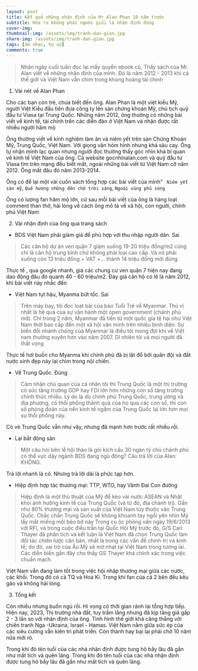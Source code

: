 ```yaml
---
layout: post
title: Kết quả những nhận định của Mr Alan Phan 10 năm trước 
subtitle: Hóa ra không phải người giỏi là nhận định đúng
cover-img: 
thumbnail-img: /assets/img/tranh-dan-gian.jpg
share-img: /assets/img/tranh-dan-gian.jpg
tags: [âm nhạc, tự sự]
comments: true
---
```


> Nhân ngày cuối tuần đọc lại mấy quyển ebook cũ, Thấy sách của Mr. Alan viết về những nhận định của mình. Đó là năm 2012 - 2013 khi cả thế giới và Việt Nam vẫn chìm trong khủng hoảng tài chính
>
1. Vài nét về Alan Phan

Cho các bạn còn trẻ, chưa biết đến ông. Alan Phan là một việt kiều Mỹ, người Việt Kiều đầu tiên đưa công ty lên sàn chứng khoán Mỹ, chủ tịch quỹ đầu tư Viasa tại Trung Quốc. Những năm 2012, ông thường có những bài viết về kinh tế, tài chính trên các diễn đàn ở Việt Nam và nhận được rất nhiều người hâm mộ

Ông thường viết về kinh nghiệm làm ăn và niêm yết trên sàn Chứng Khoán Mỹ, Trung Quốc, Việt Nam. Với giọng văn hóm hỉnh nhưng khá sâu cay. Ông tự nhận mình lạc quan nhưng người đọc thường thấy góc nhìn khá bi quan về kinh tế Việt Nam của ông. Cả website gocnhinalan.com và quỹ đầu tư Viasa tìm trên mạng đều biết mất, ngoài những bài viết từ Việt Nam cỡ năm 2012. Ông mất đâu đó năm 2013-2014. 

Ông có để lại một vài cuốn sách tổng hợp các bài viết của mình" ` Niêm yết sàn mỹ`, `Quê hương những đên chờ trời sáng`, `Ngoài vùng phủ sóng`

Ông có lượng fan hâm mộ lớn, cứ sau mỗi bài viết của ông là hàng loạt comment than thở, hài lòng về cách ông mô tả về xã hội, con người, chính phủ Việt Nam

2. Vài nhận định của ông qua trang sách

- BDS Việt Nam phải giảm giá để phù hợp với thu nhập người dân. Sai

> Các căn hộ dự án ven quận 7 giảm xuống 19-20 triệu đồng/m2 cũng chỉ là căn hộ trung bình chứ không phải loại cao cấp. Và nó phải xuống còn 13 triệu đồng + VAT +… thành 14 triệu đồng mới đúng.

Thực tế , qua google nhanh, giá các chung cư ven quận 7 hiện nay đang dao động đâu đó quanh 40 - 60 triệu/m2. Đáy giá căn hộ có lẽ là năm 2012, khi bài viết này nhắc đến

- Việt Nam tụt hậu, Myanma bứt tốc. Sai

> Trên máy bay, tôi đọc loạt bài của báo Tuổi Trẻ về Myanmar. Thú vị nhất là hệ quả của sự vận hành một open government (chánh phủ mở). Chỉ trong 2 năm, Myanmar đã tiến từ một quốc gia tệ hại như Việt Nam thời bao cấp đến một xã hội văn minh trên nhiều bình diện. Sự biến đổi nhanh chóng của Myanmar là điều tôi mong đợi khi về Việt nam thường xuyên hơn vào năm 2007. Dĩ nhiên tôi và mọi người đã thất vọng

Thực tế hơi buồn cho Myanma khi chính phủ đã bị lật đổ bởi quân đội và đất nước xinh đẹp này lại chìm trong nội chiến.

- Về Trung Quốc. Đúng

> Cảm nhận chủ quan của cá nhân tôi thì Trung Quốc là một thị trường có sức tăng trưởng GDP hay FDI lớn hơn những con số tăng trưởng chính thức nhiều. Lý do là dù chính phủ Trung Quốc, trung ương và địa phương, có thổi phồng thành quả của họ qua các con số, thì con số phỏng đoán của nền kinh tế ngầm của Trung Quốc lại lớn hơn mọi sự thổi phồng này.
>
Có vẻ Trung Quốc vẫn như vậy, nhưng đã mạnh hơn trước rất nhiều rồi. 

- Lại bất động sản
> Một câu hỏi bên lề hội thảo là gói kích cầu 30 ngàn tỷ chủ chánh phủ có thể vực dậy ngành BDS đang ngủ đông? Câu trả lời của Alan: KHÔNG.
>
Trả lời nhanh là có. Nhưng trả lời dài là phức tạp hơn.

- Hiệp định hợp tác thương mại: TTP, WTO, hay Vành Đai Con đường

> Hiệp định là một thủ thuật của Mỹ để kéo vài nước ASEAN và Nhật khỏi ảnh hưởng kinh tế của Trung Quốc (và từ đó, địa chánh trị). Gần như 80% thương mại và sản xuất của Việt Nam tùy thuộc vào Trung Quốc. Chắc chắn Trung Quốc sẽ không khoanh tay ngồi yên nhìn Mỹ lấy mất miếng mồi béo bở này
> Trong cu ộc phỏng vấn ngày 19/6/2013 với RFI, và trong cuộc điều trần tại Quốc Hội Mỹ trước đó, G/S Carl Thayer đã phân tích và kết luận là Việt Nam đã chọn Trung Quốc làm đối tác chiến lược căn bản, nhất là trong các vấn đề chính trị và kinh tế; do đó, vai trò của Âu Mỹ sẽ mờ nhạt tại Việt Nam trong tương lai. Các diễn biến gần đây cho thấy GS Thayer khá chính xác trong việc chuần mạch.
>
> 
Việt Nam vẫn đang làm tốt trong việc hội nhập thương mại giữa các nước, các khối. Trong đó có cả TQ và Hoa Kì. Trong khi fan của cả 2 bên đều kêu gào và không hài lòng. 

3. Tổng kết

Còn nhiều nhưng buồn ngủ rồi. Hi vọng có thời gian rảnh lại tổng hợp tiếp. Hiện nay, 2023, Thị trường nhà đất, tuy trầm lắng nhưng đã kịp tăng giá gấp 2 - 3 lần so với nhận định của ông. Tình hình thế giới khá căng thẳng với chiến tranh Nga -Ukraina, Israel - Hamas. Việt Nam nằm giữa sức ép của các siêu cường vẫn kiên trì phát triển. Còn thành hay bại lại phải chờ 10 năm nữa mới rõ. 

Trong khi đó tên tuổi của các nhà nhận định được tung hô bấy lâu đã gần như mất tích và quên lãng. 
Trong khi đó tên tuổi của các nhà nhận định được tung hô bấy lâu đã gần như mất tích và quên lãng. 

